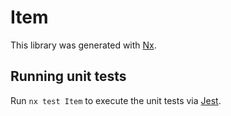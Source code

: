 # Item

This library was generated with [Nx](https://nx.dev).

## Running unit tests

Run `nx test Item` to execute the unit tests via [Jest](https://jestjs.io).

